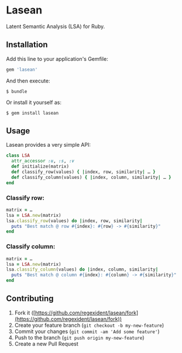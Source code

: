   # Lasean

Latent Semantic Analysis (LSA) for Ruby.

## Installation

Add this line to your application's Gemfile:

```ruby
gem 'lasean'
```

And then execute:

    $ bundle

Or install it yourself as:

    $ gem install lasean

## Usage

Lasean provides a very simple API:

```ruby
class LSA
  attr_accessor :u, :s, :v
  def initialize(matrix)
  def classify_row(values) { |index, row, similarity| … }
  def classify_column(values) { |index, column, similarity| … }
end
```

### Classify row:

```ruby
matrix = …
lsa = LSA.new(matrix)
lsa.classify_row(values) do |index, row, similarity|
  puts "Best match @ row #{index}: #{row} -> #{similarity}"
end
```

### Classify column:

```ruby
matrix = …
lsa = LSA.new(matrix)
lsa.classify_column(values) do |index, column, similarity|
  puts "Best match @ column #{index}: #{column} -> #{similarity}"
end
```

## Contributing

1. Fork it ([https://github.com/regexident/lasean/fork](https://github.com/regexident/lasean/fork))
2. Create your feature branch (`git checkout -b my-new-feature`)
3. Commit your changes (`git commit -am 'Add some feature'`)
4. Push to the branch (`git push origin my-new-feature`)
5. Create a new Pull Request
